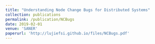 ```yaml
---
title: "Understanding Node Change Bugs for Distributed Systems"
collection: publications
permalink: /publication/NCBugs
date: 2019-02-01
venue: 'SANER'
paperurl: 'http://lujiefsi.github.io/files/NCBugs.pdf'
---
```


